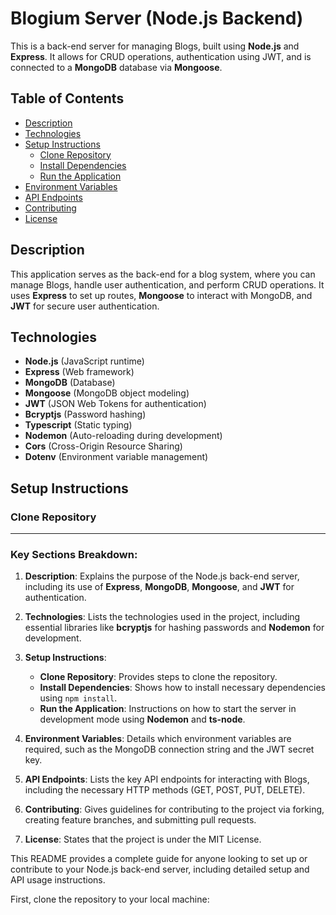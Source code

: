 # Blogium Server (Node.js Backend)

This is a back-end server for managing Blogs, built using **Node.js** and **Express**. It allows for CRUD operations, authentication using JWT, and is connected to a **MongoDB** database via **Mongoose**.

## Table of Contents

- [Description](#description)
- [Technologies](#technologies)
- [Setup Instructions](#setup-instructions)
  - [Clone Repository](#clone-repository)
  - [Install Dependencies](#install-dependencies)
  - [Run the Application](#run-the-application)
- [Environment Variables](#environment-variables)
- [API Endpoints](#api-endpoints)
- [Contributing](#contributing)
- [License](#license)

## Description

This application serves as the back-end for a blog system, where you can manage Blogs, handle user authentication, and perform CRUD operations. It uses **Express** to set up routes, **Mongoose** to interact with MongoDB, and **JWT** for secure user authentication.

## Technologies

- **Node.js** (JavaScript runtime)
- **Express** (Web framework)
- **MongoDB** (Database)
- **Mongoose** (MongoDB object modeling)
- **JWT** (JSON Web Tokens for authentication)
- **Bcryptjs** (Password hashing)
- **Typescript** (Static typing)
- **Nodemon** (Auto-reloading during development)
- **Cors** (Cross-Origin Resource Sharing)
- **Dotenv** (Environment variable management)

## Setup Instructions

### Clone Repository


---

### Key Sections Breakdown:

1. **Description**: Explains the purpose of the Node.js back-end server, including its use of **Express**, **MongoDB**, **Mongoose**, and **JWT** for authentication.

2. **Technologies**: Lists the technologies used in the project, including essential libraries like **bcryptjs** for hashing passwords and **Nodemon** for development.

3. **Setup Instructions**:
   - **Clone Repository**: Provides steps to clone the repository.
   - **Install Dependencies**: Shows how to install necessary dependencies using `npm install`.
   - **Run the Application**: Instructions on how to start the server in development mode using **Nodemon** and **ts-node**.

4. **Environment Variables**: Details which environment variables are required, such as the MongoDB connection string and the JWT secret key.

5. **API Endpoints**: Lists the key API endpoints for interacting with Blogs, including the necessary HTTP methods (GET, POST, PUT, DELETE).

6. **Contributing**: Gives guidelines for contributing to the project via forking, creating feature branches, and submitting pull requests.

7. **License**: States that the project is under the MIT License.

This README provides a complete guide for anyone looking to set up or contribute to your Node.js back-end server, including detailed setup and API usage instructions.


First, clone the repository to your local machine:

```bash
